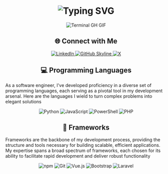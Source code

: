 <div align="center">
    <h1><img src="https://readme-typing-svg.herokuapp.com?font=Jetbrains+mono&size=40&duration=3000&color=33FF33&center=true&vCenter=true&width=735&lines=Hey..+I'm+Abdulla+Al+Noman;Welcome+in+my+Github" alt="Typing SVG"/></h1>
    <p><img src="termina-gh.gif" alt="Terminal GH GIF" /></p>
</div>

<h2 align="center" >  🌐 Connect with Me </h2>

<div align="center">
  <a href="https://www.linkedin.com/in/nomanabdulla/">
    <img src="https://img.shields.io/badge/AlNoman-0077B5?style=for-the-badge&logo=linkedin&logoColor=white" alt="LinkedIn"/>
  </a>
<a href="https://github.com/DisneyCoder/DisneyCoder" target="_blank">
    <img src="https://img.shields.io/badge/View%20on%20GitHub-%230077B5.svg?&style=for-the-badge&logo=github&logoColor=white" alt="GitHub Skyline"/>
</a>
<a href="https://x.com/aanoman2863" target="_blank">
    <img src="https://img.shields.io/badge/-230077B5.svg?&style=for-the-badge&logo=x&logoColor=white" alt="X"/>
</a>

</div>
<h2 align="center" class="section-heading">💻 Programming Languages</h2>
<p> As a software engineer, I've developed proficiency in a diverse set of programming languages, each serving as a pivotal tool in my development arsenal. Here are the languages I wield to turn complex problems into elegant solutions</p>
<div align="center">
  <img src="https://img.shields.io/badge/Python-3776AB?style=for-the-badge&logo=python&logoColor=white" alt="Python"/>
  <img src="https://img.shields.io/badge/JavaScript-F7DF1E?style=for-the-badge&logo=javascript&logoColor=black" alt="JavaScript"/>
  <img src="https://img.shields.io/badge/PowerShell-0A0A0A?style=for-the-badge&logo=powershell&logoColor=white" alt="PowerShell"/>
  <img src="https://img.shields.io/badge/PHP-5391FE?style=for-the-badge&logo=php&logoColor=white" alt="PHP"/>
</div>
<h2 align="center" class="section-heading">🔧 Frameworks</h2>
<p>Frameworks are the backbone of my development process, providing the structure and tools necessary for building scalable, efficient applications. My expertise spans a broad spectrum of frameworks, each chosen for its ability to facilitate rapid development and deliver robust functionality</p>
<div align="center">
  <img src="https://img.shields.io/badge/npm-CB3837?style=for-the-badge&logo=npm&logoColor=white" alt="npm"/>
  <img src="https://img.shields.io/badge/Git-F05032?style=for-the-badge&logo=git&logoColor=white" alt="Git"/>
  <img src="https://img.shields.io/badge/Vue.js-4FC08D?style=for-the-badge&logo=vuedotjs&logoColor=white" alt="Vue.js"/>
  <img src="https://img.shields.io/badge/Bootstrap-7952B3?style=for-the-badge&logo=bootstrap&logoColor=white" alt="Bootstrap"/>
  <img src="https://img.shields.io/badge/Laravel-F05032?style=for-the-badge&logo=laravel&logoColor=white" alt="Laravel"/>
</div>

